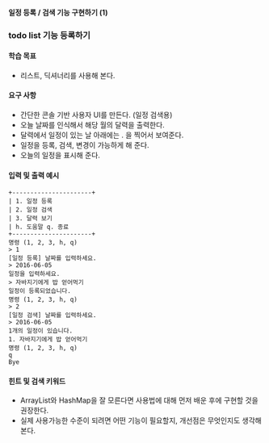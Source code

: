 #### 일정 등록 / 검색 기능 구현하기 (1)
### todo list 기능 등록하기
#### 학습 목표
- 리스트, 딕셔너리를 사용해 본다.
#### 요구 사항
- 간단한 콘솔 기반 사용자 UI를 만든다. (일정 검색용)
- 오늘 날짜를 인식해서 해당 월의 달력을 출력한다.
- 달력에서 일정이 있는 날 아래에는 . 을 찍어서 보여준다.
- 일정을 등록, 검색, 변경이 가능하게 해 준다.
- 오늘의 일정을 표시해 준다.
#### 입력 및 출력 예시
```
+----------------------+
| 1. 일정 등록           
| 2. 일정 검색           
| 3. 달력 보기
| h. 도움말 q. 종료
+----------------------+
명령 (1, 2, 3, h, q)
> 1
[일정 등록] 날짜를 입력하세요.
> 2016-06-05
일정을 입력하세요.
> 자바지기에게 밥 얻어먹기
일정이 등록되었습니다.
명령 (1, 2, 3, h, q)
> 2
[일정 검색] 날짜를 입력하세요.
> 2016-06-05
1개의 일정이 있습니다.
1. 자바지기에게 밥 얻어먹기
명령 (1, 2, 3, h, q)
q
Bye
```
#### 힌트 및 검색 키워드
- ArrayList와 HashMap을 잘 모른다면 사용법에 대해 먼저 배운 후에 구현할 것을 권장한다.
- 실제 사용가능한 수준이 되려면 어떤 기능이 필요할지, 개선점은 무엇인지도 생각해 본다.